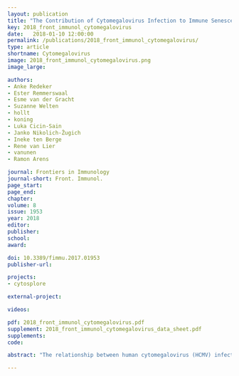 ```yaml
---
layout: publication
title: "The Contribution of Cytomegalovirus Infection to Immune Senescence is set by the Infectious Dose"
key: 2018_front_immunol_cytomegalovirus
date:   2018-01-10 12:00:00
permalink: /publications/2018_front_immunol_cytomegalovirus/
type: article
shortname: Cytomegalovirus
image: 2018_front_immunol_cytomegalovirus.png
image_large:

authors:
- Anke Redeker
- Ester Remmerswaal
- Esme van der Gracht
- Suzanne Welten
- hollt
- koning
- Luka Cicin-Sain
- Janko Nikolich-Žugich
- Ineke ten Berge
- Rene van Lier
- vanunen
- Ramon Arens

journal: Frontiers in Immunology
journal-short: Front. Immunol.
page_start:
page_end:
chapter:
volume: 8
issue: 1953
year: 2018
editor:
publisher:
school:
award:

doi: 10.3389/fimmu.2017.01953
publisher-url:

projects:
- cytosplore

external-project:

videos:

pdf: 2018_front_immunol_cytomegalovirus.pdf
supplement: 2018_front_immunol_cytomegalovirus_data_sheet.pdf
supplements:
code:

abstract: "The relationship between human cytomegalovirus (HCMV) infections and accelerated immune senescence is controversial. Whereas some studies reported a CMV-associated impaired capacity to control heterologous infections at old age other studies could not confirm this. We hypothesized that these discrepancies might relate to the variability in the infectious dose of CMV occurring in real life. Here, we investigated the influence of persistent CMV infection on immune perturbations and specifically addressed the role of the infectious dose on the contribution of CMV to accelerated immune senescence. We show in experimental mouse models that the degree of mouse CMV (MCMV)-specific memory CD8+ T cell accumulation and the phenotypic T cell profile are directly influenced by the infectious dose, and data on HCMV-specific T cells indicate a similar connection. Detailed cluster analysis of the memory CD8+ T cell development showed that high dose infection causes a differentiation pathway that progresses faster throughout the life-span of the host, suggesting a virus-host balance that is influenced by aging and infectious dose. Importantly, short-term MCMV infection in adult mice is not disadvantageous for heterologous superinfection with lymphocytic choriomeningitis virus (LCMV). However, following long-term CMV infection the strength of the CD8+ T cell immunity to LCMV superinfection was affected by the initial CMV infectious dose, wherein a high infectious dose was found to be a prerequisite for impaired heterologous immunity. Altogether our results underscore the importance of stratification based on the size and differentiation of the CMV-specific memory T cell pools for the impact on immune senescence, and indicate that reduction of the latent/lytic viral load can be beneficial to diminish CMV-associated immune senescence."

---
```

